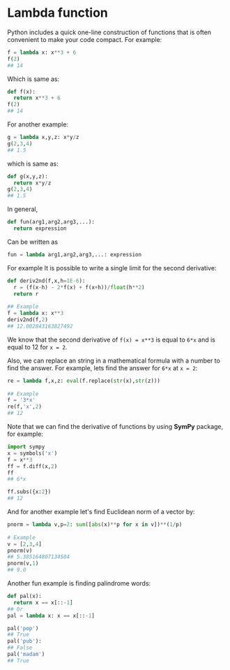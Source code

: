 # Lambda function

Python includes a quick one-line construction of functions that is often convenient to make your code compact. For example:
```python
f = lambda x: x**3 + 6
f(2)
## 14
```

Which is same as:
```python
def f(x):
  return x**3 + 6
f(2)
## 14
```

For another example:
```python
g = lambda x,y,z: x*y/z
g(2,3,4)
## 1.5
```

which is same as:
```python
def g(x,y,z):
  return x*y/z
g(2,3,4)
## 1.5
```

In general,
```python
def fun(arg1,arg2,arg3,...):
  return expression
```

Can be written as
```python
fun = lambda arg1,arg2,arg3,...: expression
```

For example It is possible to write a single limit for the second derivative:
```python
def deriv2nd(f,x,h=1E-6):
  r = (f(x-h) - 2*f(x) + f(x+h))/float(h**2) 
  return r
 
## Example
f = lambda x: x**3
deriv2nd(f,2)
## 12.002843163827492
```
 
We know that the second derivative of `f(x) = x**3` is equal to `6*x` and is equal to 12 for `x = 2`.

Also, we can replace an string in a mathematical formula with a number to find the answer. For example, lets find the answer for `6*x` at `x = 2`:
```python
re = lambda f,x,z: eval(f.replace(str(x),str(z)))
 
## Example
f = '3*x'
re(f,'x',2)
## 12
```

Note that we can find the derivative of functions by using **SymPy** package, for example:
```python
import sympy
x = symbols('x')
f = x**3
ff = f.diff(x,2)
ff
## 6*x

ff.subs({x:2})
## 12
```

And for another example let's find Euclidean norm of a vector by:
```python
pnorm = lambda v,p=2: sum([abs(x)**p for x in v])**(1/p)
 
# Example
v = [2,3,4]
pnorm(v)
## 5.385164807134504
pnorm(v,1)
## 9.0
```
 
Another fun example is finding palindrome words:
```python
def pal(x):
  return x == x[::-1]
## Or
pal = lambda x: x == x[::-1]

pal('pop')
## True
pal('pub'):
## False
pal('madam')
## True
```
